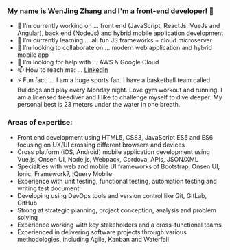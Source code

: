 ### My name is WenJing Zhang and I'm a front-end developer! 👋

<!--
**wesson818/wesson818** is a ✨ _special_ ✨ repository because its `README.md` (this file) appears on your GitHub profile.

Here are some ideas to get you started:
-->

- 🔭 I’m currently working on ... front end (JavaScript, ReactJs, VueJs and Angular), back end (NodeJs) and hybrid mobile application development
- 🌱 I’m currently learning ... all fun JS frameworks + cloud microserver 
- 👯 I’m looking to collaborate on ... modern web application and hybrid mobile app
- 🤔 I’m looking for help with ... AWS & Google Cloud
- 📫 How to reach me: ... [LinkedIn](https://www.linkedin.com/in/wen818/)
- ⚡ Fun fact: ... I am a huge sports fan. I have a basketball team called Bulldogs and play every Monday night. Love gym workout and running. I am a licensed freediver and I like to challenge myself to dive deeper. My personal best is 23 meters under the water in one breath. 

### Areas of expertise:
- Front end development using HTML5, CSS3, JavaScript ES5 and ES6 focusing on UX/UI crossing different browsers and devices
- Cross platform (iOS, Android) mobile application development using Vue.js, Onsen UI, Node.js, Webpack, Cordova, APIs, JSON/XML
- Specialties with web and mobile UI frameworks of Bootstrap, Onsen UI, Ionic, Framework7, jQuery Mobile
- Experience with unit testing, functional testing, automation testing and writing test document
- Developing using DevOps tools and version control like Git, GitLab, GitHub
- Strong at strategic planning, project conception, analysis and problem solving
- Experience working with key stakeholders and a cross-functional teams
- Experienced in delivering software projects through various methodologies, including Agile, Kanban and Waterfall

